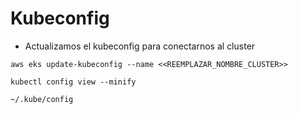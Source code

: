# Kubeconfig

- Actualizamos el kubeconfig para conectarnos al cluster

```
aws eks update-kubeconfig --name <<REEMPLAZAR_NOMBRE_CLUSTER>>
```

```
kubectl config view --minify
```

```
~/.kube/config
```